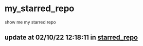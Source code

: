 # my_starred_repo
show me my starred repo

update at 02/10/22 12:18:11 in [starred_repo](./index.html)
---


